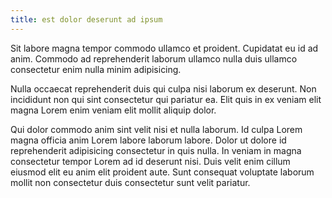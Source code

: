 ```yaml
---
title: est dolor deserunt ad ipsum
---
```


Sit labore magna tempor commodo ullamco et proident. Cupidatat eu id ad anim. Commodo ad reprehenderit laborum ullamco nulla duis ullamco consectetur enim nulla minim adipisicing.

Nulla occaecat reprehenderit duis qui culpa nisi laborum ex deserunt. Non incididunt non qui sint consectetur qui pariatur ea. Elit quis in ex veniam elit magna Lorem enim veniam elit mollit aliquip dolor.

Qui dolor commodo anim sint velit nisi et nulla laborum. Id culpa Lorem magna officia anim Lorem labore laborum labore. Dolor ut dolore id reprehenderit adipisicing consectetur in quis nulla. In veniam in magna consectetur tempor Lorem ad id deserunt nisi. Duis velit enim cillum eiusmod elit eu anim elit proident aute. Sunt consequat voluptate laborum mollit non consectetur duis consectetur sunt velit pariatur.